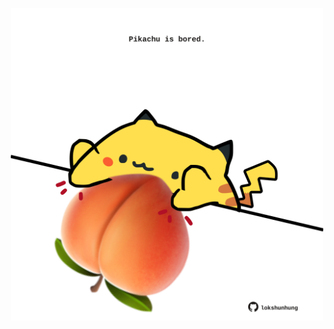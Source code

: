 <!-- built at 11/06/2024, 01:26:42 UTC -->
<p align="center">
  <img width="500" height="500" src="./ReadmeImage.svg">
</p>
